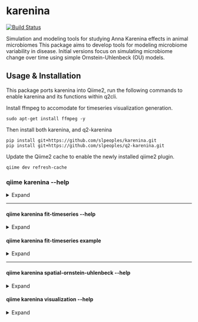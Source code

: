 # karenina
[![Build Status](https://travis-ci.org/zaneveld/karenina.svg?branch=master)](https://travis-ci.org/zaneveld/karenina)


Simulation and modeling tools for studying Anna Karenina effects in animal microbiomes 
This package aims to develop tools for modeling microbiome variability in disease.  Initial versions focus on simulating microbiome change 
over time using simple Ornstein-Uhlenbeck (OU) models.  

## Usage & Installation
This package ports karenina into Qiime2, run the following commands to enable karenina and its functions within q2cli.

Install ffmpeg to accomodate for timeseries visualization generation.
```
sudo apt-get install ffmpeg -y
```

Then install both karenina, and q2-karenina
```
pip install git+https://github.com/slpeoples/karenina.git
pip install git+https://github.com/slpeoples/q2-karenina.git
```

Update the Qiime2 cache to enable the newly installed qiime2 plugin.
```
qiime dev refresh-cache
```

### qiime karenina --help
<details><summary>Expand</summary>
<p>
  
```
  Usage: qiime karenina [OPTIONS] COMMAND [ARGS]...
  
    Description: This script simulates microbiome change over time using
    Ornstein-Uhlenbeck (OU) models.  These are similar to Brownian motion
    models, with the exception that they include reversion to a mean. Output
    is a tab-delimited data table and figures.

    Plugin website: https://github.com/zaneveld/karenina

    Getting user support: Please post to the QIIME 2 forum for help with this
    plugin: https://forum.qiime2.org

  Options:
    --version    Show the version and exit.
    --citations  Show citations and exit.
    --help       Show this message and exit.

  Commands:
    fit-timeseries              Fit OU Models to PCoA Ordination output
    spatial-ornstein-uhlenbeck  Spatial Ornstein Uhlenbeck microbial community
                                simulation
    visualization               Generates 3D animations of PCoA Timeseries
  ```
  
</p>
</details>

_____

#### qiime karenina fit-timeseries --help
<details><summary>Expand</summary>
<p>
  
```
  Usage: qiime karenina fit-timeseries [OPTIONS]
  
    This visualizer generates OU model parameters for PCoA outputdata, for
    each individual and each defined treatment cohort.

  Options:
    --p-pcoa TEXT                   filepath to PCoA results  [required]
    --p-metadata TEXT               filepath to Sample metadata  [required]
    --p-method [basinhopping]       global optimization method  [required]
    --p-individual-col TEXT         individual column identifier  [required]
    --p-timepoint-col TEXT          timepoint column identifier  [required]
    --p-treatment-col TEXT          treatment column identifier  [required]
    --o-visualization VISUALIZATION PATH
                                    [required if not passing --output-dir]
    --output-dir DIRECTORY          Output unspecified results to a directory
    --cmd-config PATH               Use config file for command options
    --verbose                       Display verbose output to stdout and/or
                                    stderr during execution of this action.
                                    [default: False]
    --quiet                         Silence output if execution is successful
                                    (silence is golden).  [default: False]
    --citations                     Show citations and exit.
    --help                          Show this message and exit.
```
</p>
</details>

#### qiime karenina fit-timeseries example
<details><summary>Expand</summary>
<p>

Utilizing simulation data generated from running spatial-ornstein-uhlenbeck, the following files are used as the PCoA and Metadata files, respectively.

    * https://github.com/SLPeoples/q2-karenina/blob/master/data/ordination.txt
    
    * https://github.com/SLPeoples/q2-karenina/blob/master/data/metadata.tsv

We make sure that the files are saved in the appropriate place, in this instance, I have them saved to the qiime2 home directory, so we define the pcoa and metadata parameters to match these filepaths. These must be direct filepaths to PCoA and Metadata files, and not Qiime2 artifacts.
```
    --p-pcoa /home/qiime2/ordination.txt
    --p-metadata /home/qiime2/metadata.tsv
```

Currently the only supported optimization method is basinhopping, so we define our method as follows:
```
    --p-method basinhopping
```

Within the metadata file, we see that the column identifying individuals, timepoints, and treatment are:
```
        Subject, Timepoint, Treatment
```

We define the following parameters to match these column names.
```
    --p-individual-col Subject
    --p-timepoint-col Timepoint
    --p-treatment-col Treatment
```

We define our output directory as a new directory that is appropriate for the qiime2 action that is being completed.
```
    --output-dir /home/qiime2/simulation_ou_fit_ts/
```

Now that we've set up our parameters, we can run our qiime2 visualization.
```
    qiime karenina fit-timeseries --p-pcoa /home/qiime2/ordination.txt --p-metadata /home/qiime2/metadata.tsv --p-method basinhopping --p-individual-col Subject --p-timepoint-col Timepoint --p-treatment-col Treatment --output-dir /home/qiime2/simulation_ou_fit_ts/
```

If the visualization was successful, you should see the following console response:
```
    Saved Visualization to: /home/qiime2/simulation_ou_visualization/visualization.qzv
```
</p>
</details>

_____

#### qiime karenina spatial-ornstein-uhlenbeck --help
<details><summary>Expand</summary>
<p>

## UNDER CONSTRUCTION - PLEASE REFER TO karenina.spatial_ornstein_uhlenbeck
```
  Usage: qiime karenina spatial-ornstein-uhlenbeck [OPTIONS]

    This method simulates microbial behavior over time usingOrnstein Uhlenbeck
    models. This are similar to Brownian Motionwith the exception that they
    include reversion to a mean.

  Options:
    --p-perturbation-fp TEXT        filepath for perturbation parameters for
                                    simulation results  [required]
    --p-treatment-names TEXT        ['control,destabalizing_treatment'] Names
                                    for simulation treatments  [required]
    --p-n-individuals TEXT          ['35,35'] Number of individuals per
                                    treatment  [required]
    --p-n-timepoints INTEGER        ['10'] Number of simulation timepoints
                                    [required]
    --p-perturbation-timepoint INTEGER
                                    ['5'] Timepoint at which to apply treatment
                                    (<n_timepoints)  [required]
    --p-perturbation-duration INTEGER
                                    ['100'] Duration of perturbation.
                                    [required]
    --p-interindividual-variation FLOAT
                                    ['0.01']Starting variability between
                                    individuals  [required]
    --p-delta FLOAT                 ['0.25'] Starting Delta parameter for
                                    Brownian Motion/ OU models. Higher values
                                    indicate greater variability over time
                                    [required]
    --p-lam FLOAT                   ['0.20'] Starting Lambda value for OU
                                    process. Higher values indicate a greater
                                    tendancy to revert to the mean value.
                                    [required]
    --p-fixed-start-pos TEXT        Starting x,y,z position for each point. If
                                    not defined, starting positions will be
                                    randomized based on
                                    interindividual_variation; type: string, eg:
                                    ['0.0,0.1,0.2'].  [required]
    --o-ordination ARTIFACT PATH PCoAResults
                                    Sample PCoA file containing simulation data
                                    [required if not passing --output-dir]
    --o-distance-matrix ARTIFACT PATH DistanceMatrix
                                    Sample Distance Matrix containing simulation
                                    data  [required if not passing --output-dir]
    --output-dir DIRECTORY          Output unspecified results to a directory
    --cmd-config PATH               Use config file for command options
    --verbose                       Display verbose output to stdout and/or
                                    stderr during execution of this action.
                                    [default: False]
    --quiet                         Silence output if execution is successful
                                    (silence is golden).  [default: False]
    --citations                     Show citations and exit.
    --help                          Show this message and exit.
```
</p>
</details>

#### qiime karenina visualization --help
<details><summary>Expand</summary>
<p>

## UNDER CONSTRUCTION - PLEASE REFER TO karenina.visualization
```
  Usage: qiime karenina visualization [OPTIONS]

    This visualizer generates 3D animations of PCoA Timeseries.

  Options:
    --p-pcoa TEXT                   filepath to PCoA results  [required]
    --p-metadata TEXT               filepath to Sample metadata  [required]
    --p-individual-col TEXT         individual column identifier  [required]
    --p-timepoint-col TEXT          timepoint column identifier  [required]
    --p-treatment-col TEXT          treatment column identifier  [required]
    --o-visualization VISUALIZATION PATH
                                    [required if not passing --output-dir]
    --output-dir DIRECTORY          Output unspecified results to a directory
    --cmd-config PATH               Use config file for command options
    --verbose                       Display verbose output to stdout and/or
                                    stderr during execution of this action.
                                    [default: False]
    --quiet                         Silence output if execution is successful
                                    (silence is golden).  [default: False]
    --citations                     Show citations and exit.
    --help                          Show this message and exit.
```

</p>
</details>
